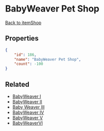 # BabyWeaver Pet Shop

<no description available>

[Back to itemShop](../item-shops.md)

## Properties

```json
{
    "id": 186,
    "name": "BabyWeaver Pet Shop",
    "count": -100
}
```

## Related

- [BabyWeaver I](../items/5058-babyweaver-i.md)
- [BabyWeaver II](../items/5059-babyweaver-ii.md)
- [Baby Weaver III](../items/5060-baby-weaver-iii.md)
- [BabyWeaver IV](../items/5061-babyweaver-iv.md)
- [BabyWeaver V](../items/5062-babyweaver-v.md)
- [BabyWeaverVI](../items/5063-babyweavervi.md)

